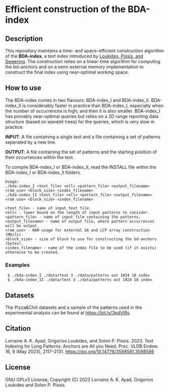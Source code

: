 Efficient construction of the BDA-index
===

Description
-----------

This repository maintains a time- and space-efficient construction algorithm of the <b>BDA-index</b>, a text index introduced by [Loukides, Pissis, and Sweering](https://doi.org/10.1109/TKDE.2022.3231780).
The construction relies on a linear-time algorithm for computing the bd-anchors and on a semi-external memory implementation to
construct the final index using near-optimal working space.

How to use
----------

The BDA-index comes in two flavours: BDA-index_I and BDA-index_II. BDA-index_II is considerably faster in practice than BDA-index_I, especially when the number of occurrences is high; and then it is also smaller.
BDA-index_I has provably near-optimal queries but relies on a 2D range reporting data structure (based on wavelet trees) for the queries, which is very slow in practice.

<b>INPUT</b>: A file containing a single text and a file containing a set of patterns seperated by a new line.

<b>OUTPUT</b>: A file containing the set of patterns and the starting position of their occurrences within the text.

To compile BDA-index_I or BDA-index_II, read the INSTALL file within the BDA-index_I or BDA-index_II folders.

```
Usage: 
./bda-index_I <text_file> <ell> <pattern_file> <output_filename> <ram_use> <block_size> <index_filename>
./bda-index_II <text_file> <ell> <pattern_file> <output_filename> <ram_use> <block_size> <index_filename>

<text_file> - name of input text file.
<ell> - lower bound on the length of input patterns to consider. 
<pattern_file> - name of input file containing the patterns.
<output_filename> - name of output file, where pattern occurrences will be output.
<ram_use> - RAM usage for external SA and LCP array construction (Mbits).
<block_size> - size of block to use for constructing the bd-anchors (bytes).
<index_filename> - name of the index file to be used (if it exists) otherwise to be created.
```

### Examples

```
 $ ./bda-index_I ./data/text 3 ./data/patterns out 1024 10 index
 $ ./bda-index_II ./data/text 3 ./data/patterns out 1024 10 index
```

Datasets
--------

The Pizza&Chili datasets and a sample of the patterns used in the experimental analysis can be found at https://bit.ly/3pdViRs.

Citation
--------

Lorraine A. K. Ayad, Grigorios Loukides, and Solon P. Pissis. 2023. Text Indexing for Long Patterns: Anchors are All you Need. Proc. VLDB Endow. 16, 9 (May 2023), 2117–2131. https://doi.org/10.14778/3598581.3598586

License
--------

GNU GPLv3 License; Copyright (C) 2023 Lorraine A. K. Ayad, Grigorios Loukides and Solon P. Pissis.
